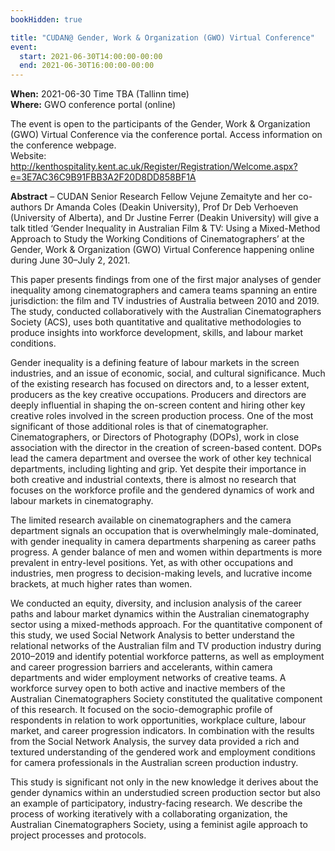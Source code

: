 ```yaml
---
bookHidden: true

title: "CUDAN@ Gender, Work & Organization (GWO) Virtual Conference"
event:
  start: 2021-06-30T14:00:00-00:00
  end: 2021-06-30T16:00:00-00:00
---
```


**When:** 2021-06-30 Time TBA (Tallinn time)  
**Where:** GWO conference portal (online)  

The event is open to the participants of the Gender, Work & Organization (GWO) Virtual Conference via the conference portal. Access information on the conference webpage.  
Website: http://kenthospitality.kent.ac.uk/Register/Registration/Welcome.aspx?e=3E7AC36C9B91FBB3A2F20D8DD858BF1A  

<!--more-->
**Abstract** – CUDAN Senior Research Fellow Vejune Zemaityte and her co-authors Dr Amanda Coles (Deakin University), Prof Dr Deb Verhoeven (University of Alberta), and Dr Justine Ferrer (Deakin University) will give a talk titled ‘Gender Inequality in Australian Film & TV: Using a Mixed-Method Approach to Study the Working Conditions of Cinematographers’ at the Gender, Work & Organization (GWO) Virtual Conference happening online during June 30–July 2, 2021.

This paper presents findings from one of the first major analyses of gender inequality among cinematographers and camera teams spanning an entire jurisdiction: the film and TV industries of Australia between 2010 and 2019. The study, conducted collaboratively with the Australian Cinematographers Society (ACS), uses both quantitative and qualitative methodologies to produce insights into workforce development, skills, and labour market conditions.

Gender inequality is a defining feature of labour markets in the screen industries, and an issue of economic, social, and cultural significance. Much of the existing research has focused on directors and, to a lesser extent, producers as the key creative occupations. Producers and directors are deeply influential in shaping the on-screen content and hiring other key creative roles involved in the screen production process. One of the most significant of those additional roles is that of cinematographer. Cinematographers, or Directors of Photography (DOPs), work in close association with the director in the creation of screen-based content. DOPs lead the camera department and oversee the work of other key technical departments, including lighting and grip. Yet despite their importance in both creative and industrial contexts, there is almost no research that focuses on the workforce profile and the gendered dynamics of work and labour markets in cinematography.

The limited research available on cinematographers and the camera department signals an occupation that is overwhelmingly male-dominated, with gender inequality in camera departments sharpening as career paths progress. A gender balance of men and women within departments is more prevalent in entry-level positions. Yet, as with other occupations and industries, men progress to decision-making levels, and lucrative income brackets, at much higher rates than women.

We conducted an equity, diversity, and inclusion analysis of the career paths and labour market dynamics within the Australian cinematography sector using a mixed-methods approach. For the quantitative component of this study, we used Social Network Analysis to better understand the relational networks of the Australian film and TV production industry during 2010–2019 and identify potential workforce patterns, as well as employment and career progression barriers and accelerants, within camera departments and wider employment networks of creative teams. A workforce survey open to both active and inactive members of the Australian Cinematographers Society constituted the qualitative component of this research. It focused on the socio-demographic profile of respondents in relation to work opportunities, workplace culture, labour market, and career progression indicators. In combination with the results from the Social Network Analysis, the survey data provided a rich and textured understanding of the gendered work and employment conditions for camera professionals in the Australian screen production industry.

This study is significant not only in the new knowledge it derives about the gender dynamics within an understudied screen production sector but also an example of participatory, industry-facing research. We describe the process of working iteratively with a collaborating organization, the Australian Cinematographers Society, using a feminist agile approach to project processes and protocols.
